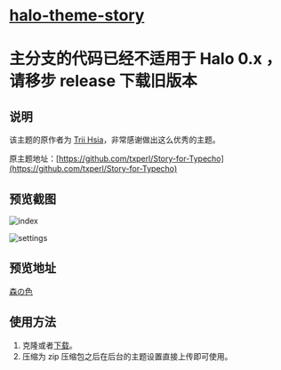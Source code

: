 <h1><a href="https://github.com/halo-dev" target="_blank">halo-theme-story</a></h1>

# 主分支的代码已经不适用于 Halo 0.x ，请移步 release 下载旧版本

## 说明

该主题的原作者为 [Trii Hsia](https://github.com/txperl)，非常感谢做出这么优秀的主题。

原主题地址：[https://github.com/txperl/Story-for-Typecho](https://github.com/txperl/Story-for-Typecho)

## 预览截图

![index](https://i.loli.net/2019/05/29/5ced6f9465eec30877.png)

![settings](https://i.loli.net/2019/05/29/5ced6f946a4bb74559.png)

## 预览地址

[森の色](https://yumoe.com/)

## 使用方法

1. 克隆或者[下载](https://github.com/halo-dev/halo-theme-story/releases)。
2. 压缩为 zip 压缩包之后在后台的主题设置直接上传即可使用。

